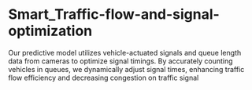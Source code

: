 # Smart_Traffic-flow-and-signal-optimization
 Our predictive model utilizes vehicle-actuated signals and queue length data from cameras  to optimize signal timings. By accurately counting vehicles in queues, we dynamically adjust signal times, enhancing traffic flow efficiency and decreasing congestion on traffic signal
